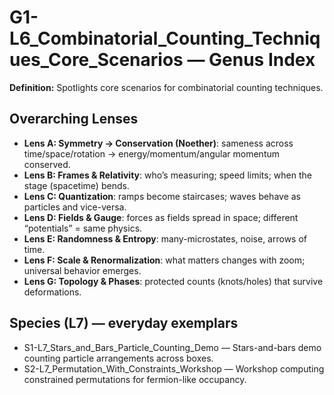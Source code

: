 # G1-L6_Combinatorial_Counting_Techniques_Core_Scenarios — Genus Index
**Definition:** Spotlights core scenarios for combinatorial counting techniques.

## Overarching Lenses

- **Lens A: Symmetry -> Conservation (Noether)**: sameness across time/space/rotation → energy/momentum/angular momentum conserved.
- **Lens B: Frames & Relativity**: who’s measuring; speed limits; when the stage (spacetime) bends.
- **Lens C: Quantization**: ramps become staircases; waves behave as particles and vice-versa.
- **Lens D: Fields & Gauge**: forces as fields spread in space; different “potentials” = same physics.
- **Lens E: Randomness & Entropy**: many-microstates, noise, arrows of time.
- **Lens F: Scale & Renormalization**: what matters changes with zoom; universal behavior emerges.
- **Lens G: Topology & Phases**: protected counts (knots/holes) that survive deformations.

## Species (L7) — everyday exemplars
- S1-L7_Stars_and_Bars_Particle_Counting_Demo — Stars-and-bars demo counting particle arrangements across boxes.
- S2-L7_Permutation_With_Constraints_Workshop — Workshop computing constrained permutations for fermion-like occupancy.
